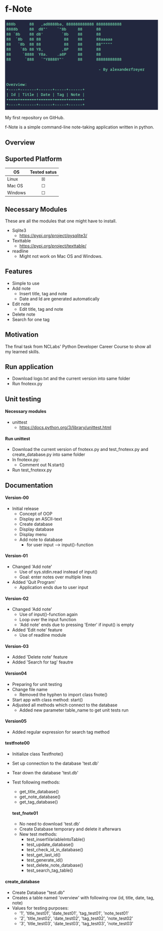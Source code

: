 # f-Note 
<p align="center">
  <img src=img/example.png>
</p>

My first repository on GitHub.

f-Note is a simple command-line note-taking application written in python. 

## Overview 


## Suported Platform 

| OS      | Tested satus       
| ------- |:-------------:
| Linux   | &#9746;
| Mac OS  | &#9744; 
| Windows | &#9744; 

## Necessary Modules 
These are all the modules that one might have to install. 

- Sqlite3 
  - https://pypi.org/project/pysqlite3/
- Texttable 
  - https://pypi.org/project/texttable/
- readline 
  - Might not work on Mac OS and Windows. 

## Features 
- Simple to use 
- Add note 
  - Insert title, tag and note
  - Date and Id are generated automatically
- Edit note 
  - Edit title, tag and note 
 - Delete note 
 - Search for one tag 

## Motivation 
The final task from NCLabs' Python Developer Career Course to show all my learned skills. 

## Run application 
- Download logo.txt and the current version into same folder 
- Run fnotexx.py 
 
## Unit testing 

#### Necessary modules
- unittest 
  - https://docs.python.org/3/library/unittest.html
 
#### Run unittest
- Download the current version of fnotexx.py and test_fnotexx.py and create_database.py into same folder 
- In fnotexx.py:
  - Comment out N.start() 
- Run test_fnotexx.py 
 
## Documentation 
#### Version-00 
- Initial release 
  - Concept of OOP 
  - Display an ASCII-text
  - Create database 
  - Display database 
  - Display menu 
  - Add note to database 
    - for user input --> input()-function 

#### Version-01
- Changed 'Add note'
  - Use of sys.stdin.read instead of input() 
  - Goal: enter notes over multiple lines 
- Added 'Quit Program' 
  - Application ends due to user input 

#### Version-02 
- Changed 'Add note' 
  - Use of input()-function again
  - Loop over the input function
  - 'Add note' ends due to pressing 'Enter' if input() is empty 
- Added 'Edit note' feature  
  - Use of readline module

#### Version-03
- Added 'Delete note' feature 
- Added 'Search for tag' feautre 

#### Version04 
- Preparing for unit testing 
- Change file name 
  - Removed the hyphen to import class fnote() 
- Start app with class method: start() 
- Adjusted all methods which connect to the database 
  - Added new parameter table_name to get unit tests run 
  
#### Version05
- Added regular expression for search tag method 

#### testfnote00
- Initialize class Testfnote() 
- Set up connection to the database 'test.db' 
- Tear down the database 'test.db' 
- Test following methods: 
  - get_title_database()
  - get_note_database()
  - get_tag_database()
  
  #### test_fnote01 
  - No need to download 'test.db' 
  - Create Database temporary and delete it afterwars 
  - New test methods: 
    - test_insertVariableIntoTable()
    - test_update_database()
    - test_check_id_in_database()
    - test_get_last_id() 
    - test_generate_id() 
    - test_delete_note_database()
    - test_search_tag_table()
    
#### create_database
- Create Database "test.db" 
- Creates a table named 'overview' with following row (id, title, date, tag, note) 
- Values for testing purposes: 
  - '1', 'title_test01', 'date_test01', 'tag_test01', 'note_test01'
  - '2', 'title_test02', 'date_test02', 'tag_test02', 'note_test02'
  - '3', 'title_test03', 'date_test03', 'tag_test03', 'note_test03'




